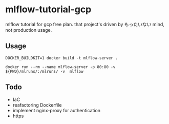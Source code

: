 # mlflow-tutorial-gcp
mlflow tutorial for gcp free plan. that project's driven by もったいない mind, not production usage.

## Usage
```
DOCKER_BUILDKIT=1 docker build -t mlflow-server .
```

```
docker run --rm --name mlflow-server -p 80:80 -v ${PWD}/mlruns/:/mlruns/ -v  mlflow
```

## Todo
- IaC
- reafactoring Dockerfile
- implement nginx-proxy for authentication
- https
